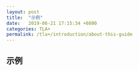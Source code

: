 ```yaml
---
layout: post
title:  "示例"
date:   2019-06-21 17:15:34 +0800
categories: TLA+
permalink: /tla+/introduction/about-this-guide
---
```


## 示例
